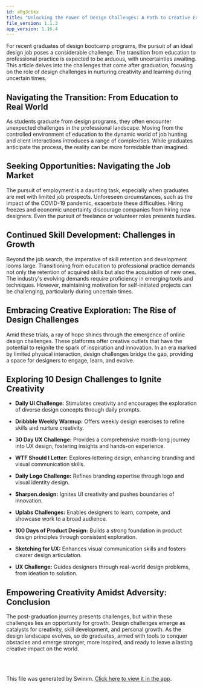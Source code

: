 ```yaml
---
id: a0g3cbkx
title: "Unlocking the Power of Design Challenges: A Path to Creative Excellence"
file_version: 1.1.3
app_version: 1.16.4
---
```


For recent graduates of design bootcamp programs, the pursuit of an ideal design job poses a considerable challenge. The transition from education to professional practice is expected to be arduous, with uncertainties awaiting. This article delves into the challenges that come after graduation, focusing on the role of design challenges in nurturing creativity and learning during uncertain times.

## Navigating the Transition: From Education to Real World

As students graduate from design programs, they often encounter unexpected challenges in the professional landscape. Moving from the controlled environment of education to the dynamic world of job hunting and client interactions introduces a range of complexities. While graduates anticipate the process, the reality can be more formidable than imagined.

## Seeking Opportunities: Navigating the Job Market

The pursuit of employment is a daunting task, especially when graduates are met with limited job prospects. Unforeseen circumstances, such as the impact of the COVID-19 pandemic, exacerbate these difficulties. Hiring freezes and economic uncertainty discourage companies from hiring new designers. Even the pursuit of freelance or volunteer roles presents hurdles.

## Continued Skill Development: Challenges in Growth

Beyond the job search, the imperative of skill retention and development looms large. Transitioning from education to professional practice demands not only the retention of acquired skills but also the acquisition of new ones. The industry's evolving demands require proficiency in emerging tools and techniques. However, maintaining motivation for self-initiated projects can be challenging, particularly during uncertain times.

## Embracing Creative Exploration: The Rise of Design Challenges

Amid these trials, a ray of hope shines through the emergence of online design challenges. These platforms offer creative outlets that have the potential to reignite the spark of inspiration and innovation. In an era marked by limited physical interaction, design challenges bridge the gap, providing a space for designers to engage, learn, and evolve.

## Exploring 10 Design Challenges to Ignite Creativity

*   **Daily UI Challenge:** Stimulates creativity and encourages the exploration of diverse design concepts through daily prompts.

*   **Dribbble Weekly Warmup:** Offers weekly design exercises to refine skills and nurture creativity.

*   **30 Day UX Challenge:** Provides a comprehensive month-long journey into UX design, fostering insights and hands-on experience.

*   **WTF Should I Letter:** Explores lettering design, enhancing branding and visual communication skills.

*   **Daily Logo Challenge:** Refines branding expertise through logo and visual identity design.

*   **Sharpen.design:** Ignites UI creativity and pushes boundaries of innovation.

*   **Uplabs Challenges:** Enables designers to learn, compete, and showcase work to a broad audience.

*   **100 Days of Product Design:** Builds a strong foundation in product design principles through consistent exploration.

*   **Sketching for UX:** Enhances visual communication skills and fosters clearer design articulation.

*   **UX Challenge:** Guides designers through real-world design problems, from ideation to solution.

## Empowering Creativity Amidst Adversity: Conclusion

The post-graduation journey presents challenges, but within these challenges lies an opportunity for growth. Design challenges emerge as catalysts for creativity, skill development, and personal growth. As the design landscape evolves, so do graduates, armed with tools to conquer obstacles and emerge stronger, more inspired, and ready to leave a lasting creative impact on the world.

<br/>

<br/>

This file was generated by Swimm. [Click here to view it in the app](https://app.swimm.io/repos/Z2l0aHViJTNBJTNBcGVhY29jay1ibG9ncyUzQSUzQVBlYWNvY2stSW5kaWE=/docs/a0g3cbkx).

